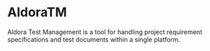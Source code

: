 # AldoraTM
Aldora Test Management is a tool for handling project requirement specifications and test documents within a single platform.
